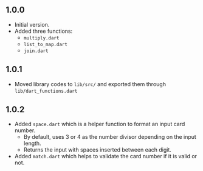 ## 1.0.0

- Initial version.
- Added three functions:
  * `multiply.dart`
  * `list_to_map.dart`
  * `join.dart`

## 1.0.1

- Moved library codes to `lib/src/` and exported them through `lib/dart_functions.dart`

## 1.0.2

- Added `space.dart` which is a helper function to format an input card number.
  - By default, uses 3 or 4 as the number divisor depending on the input length.
  - Returns the input with spaces inserted between each digit.
- Added `match.dart` which helps to validate the card number if it is valid or not.